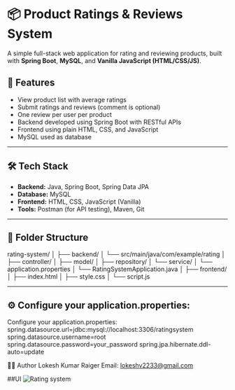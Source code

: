 
# 📦 Product Ratings & Reviews System

A simple full-stack web application for rating and reviewing products, built with **Spring Boot**, **MySQL**, and **Vanilla JavaScript (HTML/CSS/JS)**.

## 🚀 Features

- View product list with average ratings
- Submit ratings and reviews (comment is optional)
- One review per user per product
- Backend developed using Spring Boot with RESTful APIs
- Frontend using plain HTML, CSS, and JavaScript
- MySQL used as database

---

## 🛠 Tech Stack

- **Backend:** Java, Spring Boot, Spring Data JPA
- **Database:** MySQL
- **Frontend:** HTML, CSS, JavaScript (Vanilla)
- **Tools:** Postman (for API testing), Maven, Git

---

## 📁 Folder Structure
  rating-system/
  │
  ├── backend/
  │ └── src/main/java/com/example/rating
  │ ├── controller/
  │ ├── model/
  │ ├── repository/
  │ └── service/
  │ └── application.properties
  │ └── RatingSystemApplication.java
  │
  ├── frontend/
  │ ├── index.html
  │ ├── style.css
  │ └── script.js

  
---

## ⚙️ Configure your application.properties:
Configure your application.properties:
spring.datasource.url=jdbc:mysql://localhost:3306/ratingsystem
spring.datasource.username=root
spring.datasource.password=your_password
spring.jpa.hibernate.ddl-auto=update




🙋‍♂️ Author
Lokesh Kumar Raiger
Email: lokeshv2233@gmail.com


##UI
![Rating system](https://github.com/user-attachments/assets/a3c6bebc-80e9-409e-9fc9-0636ddefd736)


